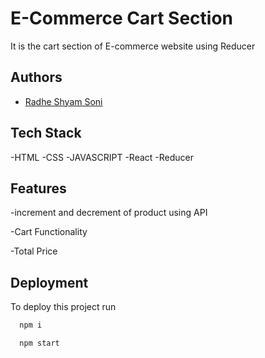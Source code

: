 
# E-Commerce Cart Section

It is the cart section of E-commerce website using Reducer


## Authors


- [Radhe Shyam Soni](https://github.com/sradhe545)



## Tech Stack

-HTML 
-CSS 
-JAVASCRIPT 
-React
-Reducer




## Features



-increment and decrement of product using API

-Cart Functionality

-Total Price


## Deployment

To deploy this project run

```bash
  npm i
```
```bash
  npm start
```



